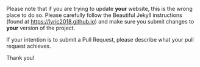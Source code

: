 Please note that if you are trying to update **your** website, this is the wrong place to do so. Please carefully follow the Beautiful Jekyll instructions (found at https://lyric2018.github.io) and make sure you submit changes to **your** version of the project.

If your intention is to submit a Pull Request, please describe what your pull request achieves.

Thank you!
